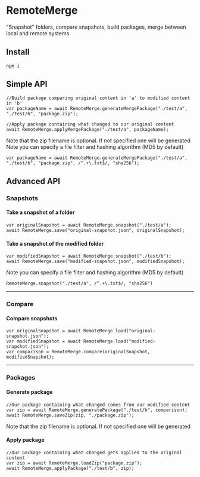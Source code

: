 # RemoteMerge
"Snapshot" folders, compare snapshots, build packages, merge between local and remote systems

## Install
```node
npm i
```

## Simple API
```node
//Build package comparing original content in 'a' to modified content in 'b'
var packageName = await RemoteMerge.generateMergePackage("./test/a", "./test/b", "package.zip");

//Apply package containing what changed to our original content
await RemoteMerge.applyMergePackage("./test/a", packageName);
```

Note that the zip filename is optional. If not specified one will be generated
Note you can specify a file filter and hashing algorithm (MD5 by default)
```node
var packageName = await RemoteMerge.generateMergePackage("./test/a", "./test/b", "package.zip", /^.+\.txt$/, "sha256");
```

## Advanced API

### Snapshots

#### Take a snapshot of a folder
```node
var originalSnapshot = await RemoteMerge.snapshot("./test/a");
await RemoteMerge.save("original-snapshot.json", originalSnapshot);
```

#### Take a snapshot of the modified folder
```node
var modifiedSnapshot = await RemoteMerge.snapshot("./test/b");
await RemoteMerge.save("modified-snapshot.json", modifiedSnapshot);
```

Note you can specify a file filter and hashing algorithm (MD5 by default)
```node
RemoteMerge.snapshot("./test/a", /^.+\.txt$/, "sha256")
```

---

### Compare

#### Compare snapshots
```node
var originalSnapshot = await RemoteMerge.load("original-snapshot.json");
var modifiedSnapshot = await RemoteMerge.load("modified-snapshot.json");
var comparison = RemoteMerge.compare(originalSnapshot, modifiedSnapshot);
```

---

### Packages

#### Generate package
```node
//Our package containing what changed comes from our modified content
var zip = await RemoteMerge.generatePackage("./test/b", comparison);
await RemoteMerge.saveZip(zip, "./package.zip");
```
Note that the zip filename is optional. If not specified one will be generated

#### Apply package
```node
//Our package containing what changed gets applied to the original content
var zip = await RemoteMerge.loadZip("package.zip");
await RemoteMerge.applyPackage("./test/b", zip);
```